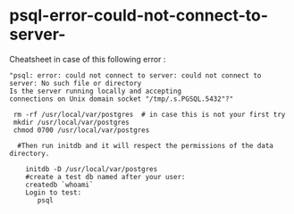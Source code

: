 # psql-error-could-not-connect-to-server-

Cheatsheet in case of this following error :

    "psql: error: could not connect to server: could not connect to server: No such file or directory
    Is the server running locally and accepting
    connections on Unix domain socket "/tmp/.s.PGSQL.5432"?" 

     rm -rf /usr/local/var/postgres  # in case this is not your first try
     mkdir /usr/local/var/postgres
     chmod 0700 /usr/local/var/postgres

      #Then run initdb and it will respect the permissions of the data directory.

        initdb -D /usr/local/var/postgres
        #create a test db named after your user:
        createdb `whoami`
        Login to test:
           psql
